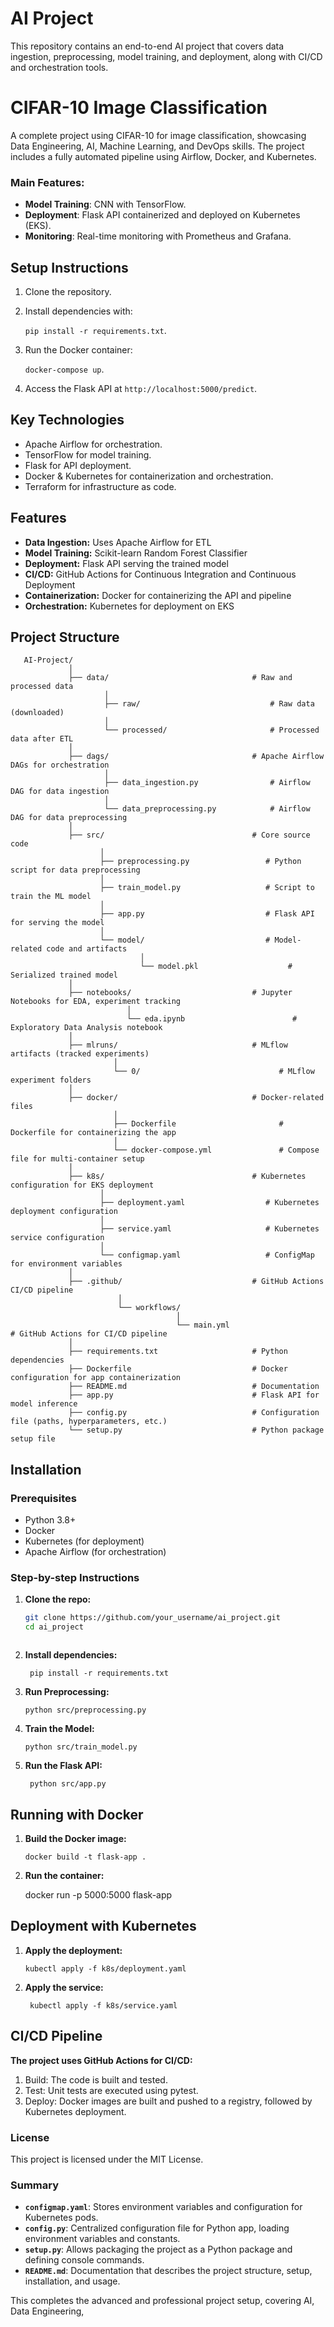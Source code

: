 #  AI Project

This repository contains an end-to-end AI project that covers data ingestion, preprocessing, model training, and deployment, along with CI/CD and orchestration tools.
# CIFAR-10 Image Classification

A complete project using CIFAR-10 for image classification, showcasing Data Engineering, AI, Machine Learning, and DevOps skills. The project includes a fully automated pipeline using Airflow, Docker, and Kubernetes.

### Main Features:
- **Model Training**: CNN with TensorFlow.
- **Deployment**: Flask API containerized and deployed on Kubernetes (EKS).
- **Monitoring**: Real-time monitoring with Prometheus and Grafana.

## Setup Instructions
1. Clone the repository.
2. Install dependencies with:

     `pip install -r requirements.txt`.
   
3. Run the Docker container:
  
     `docker-compose up`.
   
4. Access the Flask API at `http://localhost:5000/predict`.

## Key Technologies
- Apache Airflow for orchestration.
- TensorFlow for model training.
- Flask for API deployment.
- Docker & Kubernetes for containerization and orchestration.
- Terraform for infrastructure as code.

## Features

- **Data Ingestion:** Uses Apache Airflow for ETL
- **Model Training:** Scikit-learn Random Forest Classifier
- **Deployment:** Flask API serving the trained model
- **CI/CD:** GitHub Actions for Continuous Integration and Continuous Deployment
- **Containerization:** Docker for containerizing the API and pipeline
- **Orchestration:** Kubernetes for deployment on EKS

## Project Structure

       AI-Project/
                 │
                 ├── data/                                # Raw and processed data
                         │   
                         ├── raw/                             # Raw data (downloaded)
                         │   
                         └── processed/                       # Processed data after ETL
                 │
                 ├── dags/                                # Apache Airflow DAGs for orchestration
                         │ 
                         ├── data_ingestion.py                # Airflow DAG for data ingestion
                         │
                         └── data_preprocessing.py            # Airflow DAG for data preprocessing
                 │
                 ├── src/                                 # Core source code
                        │ 
                        ├── preprocessing.py                 # Python script for data preprocessing
                        │
                        ├── train_model.py                   # Script to train the ML model
                        │ 
                        ├── app.py                           # Flask API for serving the model
                        │
                        └── model/                           # Model-related code and artifacts
                                 │     
                                 └── model.pkl                    # Serialized trained model
                 │
                 ├── notebooks/                           # Jupyter Notebooks for EDA, experiment tracking
                              │
                              └── eda.ipynb                        # Exploratory Data Analysis notebook
                 │
                 ├── mlruns/                              # MLflow artifacts (tracked experiments)
                           │
                           └── 0/                               # MLflow experiment folders
                 │
                 ├── docker/                              # Docker-related files
                           │
                           ├── Dockerfile                       # Dockerfile for containerizing the app
                           │
                           └── docker-compose.yml               # Compose file for multi-container setup
                 │
                 ├── k8s/                                 # Kubernetes configuration for EKS deployment
                        │
                        ├── deployment.yaml                  # Kubernetes deployment configuration
                        │ 
                        ├── service.yaml                     # Kubernetes service configuration
                        │
                        └── configmap.yaml                   # ConfigMap for environment variables
                 │
                 ├── .github/                             # GitHub Actions CI/CD pipeline
                            │
                            └── workflows/
                                         │
                                         └── main.yml                     # GitHub Actions for CI/CD pipeline
                 │
                 ├── requirements.txt                     # Python dependencies
                 ├── Dockerfile                           # Docker configuration for app containerization
                 ├── README.md                            # Documentation
                 ├── app.py                               # Flask API for model inference
                 ├── config.py                            # Configuration file (paths, hyperparameters, etc.)
                 └── setup.py                             # Python package setup file




## Installation

### Prerequisites

- Python 3.8+
- Docker
- Kubernetes (for deployment)
- Apache Airflow (for orchestration)

### Step-by-step Instructions

1. **Clone the repo:**

   ```bash
   git clone https://github.com/your_username/ai_project.git
   cd ai_project



2. **Install dependencies:**

   
        pip install -r requirements.txt

3. **Run Preprocessing:**

   
       python src/preprocessing.py

4. **Train the Model:**

   
       python src/train_model.py

5. **Run the Flask API:**

   
        python src/app.py

## Running with Docker

1. **Build the Docker image:**

       docker build -t flask-app .

2. **Run the container:**

      docker run -p 5000:5000 flask-app

## Deployment with Kubernetes

1. **Apply the deployment:**
 
       kubectl apply -f k8s/deployment.yaml

2. **Apply the service:**

        kubectl apply -f k8s/service.yaml

## CI/CD Pipeline

**The project uses GitHub Actions for CI/CD:**

 1. Build: The code is built and tested.
 2. Test: Unit tests are executed using pytest.
 3.  Deploy: Docker images are built and pushed to a registry, followed by Kubernetes deployment.
   
### License
This project is licensed under the MIT License.


### Summary

- **`configmap.yaml`**: Stores environment variables and configuration for Kubernetes pods.
- **`config.py`**: Centralized configuration file for Python app, loading environment variables and constants.
- **`setup.py`**: Allows packaging the project as a Python package and defining console commands.
- **`README.md`**: Documentation that describes the project structure, setup, installation, and usage.

This completes the advanced and professional project setup, covering AI, Data Engineering, 
   

  
